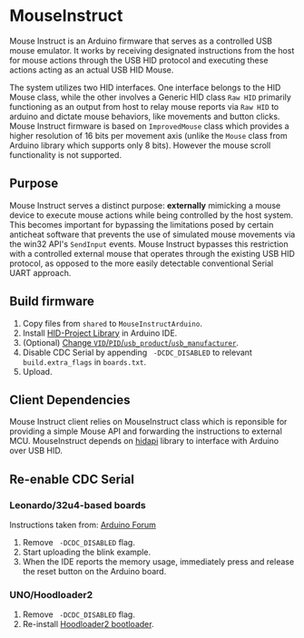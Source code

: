# MouseInstruct
Mouse Instruct is an Arduino firmware that serves as a controlled USB mouse emulator. It works by receiving designated instructions from the host for mouse actions through the USB HID protocol and executing these actions acting as an actual USB HID Mouse.

The system utilizes two HID interfaces. One interface belongs to the HID Mouse class, while the other involves a Generic HID class `Raw HID` primarily functioning as an output from host to relay mouse reports via `Raw HID` to arduino and dictate mouse behaviors, like movements and button clicks.
Mouse Instruct firmware is based on `ImprovedMouse` class which provides a higher resolution of 16 bits per movement axis (unlike the `Mouse` class from Arduino library which supports only 8 bits). However the mouse scroll functionality is not supported.

## Purpose
Mouse Instruct serves a distinct purpose: **externally** mimicking a mouse device to execute mouse actions while being controlled by the host system.  This becomes important for bypassing the limitations posed by certain anticheat software that prevents the use of simulated mouse movements via the win32 API's `SendInput` events. Mouse Instruct bypasses this restriction with a controlled external mouse that operates through the existing USB HID protocol, as opposed to the more easily detectable conventional Serial UART approach.

## Build firmware
1. Copy files from `shared` to `MouseInstructArduino`.
2. Install [HID-Project Library](https://www.arduino.cc/reference/en/libraries/hid-project/) in Arduino IDE.
3. (Optional) [Change `VID`/`PID`/`usb_product`/`usb_manufacturer`](https://gist.github.com/nebhead/c92da8f1a8b476f7c36c032a0ac2592a).
4. Disable CDC Serial by appending ` -DCDC_DISABLED` to relevant `build.extra_flags` in `boards.txt`.
4. Upload.

## Client Dependencies
Mouse Instruct client relies on MouseInstruct class which is reponsible for providing a simple Mouse API and forwarding the instructions to external MCU. MouseInstruct depends on [hidapi](https://github.com/libusb/hidapi) library to interface with Arduino over USB HID.

## Re-enable CDC Serial
### Leonardo/32u4-based boards
Instructions taken from: [Arduino Forum](https://forum.arduino.cc/t/serial-port-for-leonardo-has-disappeared-from-ide/932053/2)
1. Remove ` -DCDC_DISABLED` flag.
2. Start uploading the blink example.
3. When the IDE reports the memory usage, immediately press and release the reset button on the Arduino board.
### UNO/Hoodloader2
1. Remove ` -DCDC_DISABLED` flag.
2. Re-install [Hoodloader2 bootloader](https://github.com/NicoHood/HoodLoader2/wiki/Hardware-Installation).

